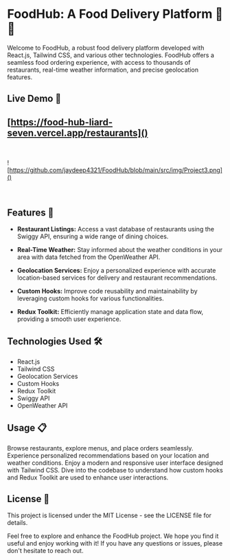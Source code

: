 # FoodHub: A Food Delivery Platform 🍔🍕

Welcome to FoodHub, a robust food delivery platform developed with React.js, Tailwind CSS, and various other technologies. FoodHub offers a seamless food ordering experience, with access to thousands of restaurants, real-time weather information, and precise geolocation features.

## Live Demo 🚀

## [https://food-hub-liard-seven.vercel.app/restaurants]()

<br>

![https://github.com/jaydeep4321/FoodHub/blob/main/src/img/Project3.png]()

</br>

## Features 🌟

- **Restaurant Listings:** Access a vast database of restaurants using the Swiggy API, ensuring a wide range of dining choices.

- **Real-Time Weather:** Stay informed about the weather conditions in your area with data fetched from the OpenWeather API.

- **Geolocation Services:** Enjoy a personalized experience with accurate location-based services for delivery and restaurant recommendations.

- **Custom Hooks:** Improve code reusability and maintainability by leveraging custom hooks for various functionalities.

- **Redux Toolkit:** Efficiently manage application state and data flow, providing a smooth user experience.

## Technologies Used 🛠️

- React.js
- Tailwind CSS
- Geolocation Services
- Custom Hooks
- Redux Toolkit
- Swiggy API
- OpenWeather API

## Usage 📋

Browse restaurants, explore menus, and place orders seamlessly.
Experience personalized recommendations based on your location and weather conditions.
Enjoy a modern and responsive user interface designed with Tailwind CSS.
Dive into the codebase to understand how custom hooks and Redux Toolkit are used to enhance user interactions.

## License 📝

This project is licensed under the MIT License - see the LICENSE file for details.

Feel free to explore and enhance the FoodHub project. We hope you find it useful and enjoy working with it! If you have any questions or issues, please don't hesitate to reach out.
